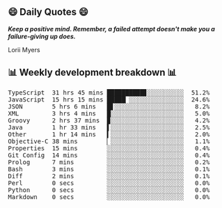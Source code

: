 ## 😄 Daily Quotes 😄

_**Keep a positive mind. Remember, a failed attempt doesn't make you a failure-giving up does.**_

Lorii Myers



## 📊 Weekly development breakdown 📊

<pre>TypeScript  31 hrs 45 mins ██████████▊░░░░░░░░░░  51.2%
JavaScript  15 hrs 15 mins █████▏░░░░░░░░░░░░░░░  24.6%
JSON        5 hrs 6 mins   █▋░░░░░░░░░░░░░░░░░░░   8.2%
XML         3 hrs 4 mins   █░░░░░░░░░░░░░░░░░░░░   5.0%
Groovy      2 hrs 37 mins  ▉░░░░░░░░░░░░░░░░░░░░   4.2%
Java        1 hr 33 mins   ▌░░░░░░░░░░░░░░░░░░░░   2.5%
Other       1 hr 14 mins   ▍░░░░░░░░░░░░░░░░░░░░   2.0%
Objective-C 38 mins        ▏░░░░░░░░░░░░░░░░░░░░   1.1%
Properties  15 mins        ░░░░░░░░░░░░░░░░░░░░░   0.4%
Git Config  14 mins        ░░░░░░░░░░░░░░░░░░░░░   0.4%
Prolog      7 mins         ░░░░░░░░░░░░░░░░░░░░░   0.2%
Bash        3 mins         ░░░░░░░░░░░░░░░░░░░░░   0.1%
Diff        2 mins         ░░░░░░░░░░░░░░░░░░░░░   0.1%
Perl        0 secs         ░░░░░░░░░░░░░░░░░░░░░   0.0%
Python      0 secs         ░░░░░░░░░░░░░░░░░░░░░   0.0%
Markdown    0 secs         ░░░░░░░░░░░░░░░░░░░░░   0.0%</pre>